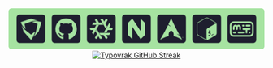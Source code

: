 <div align="center">
  <img src="./typovrak-banner-hobbies-radius-min.png" alt="Typovrak banner">
</div>

<div align="center">
  <a href="https://git.io/streak-stats">
    <img src="https://github-readme-streak-stats-eight.vercel.app?user=typovrak&theme=catppuccin-mocha&hide_border=false&border_radius=10" alt="Typovrak GitHub Streak">
  </a>
</div>
